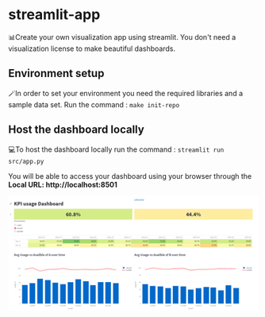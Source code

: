# streamlit-app

📊Create your own visualization app using streamlit. You don't need a visualization license to make beautiful dashboards.

## Environment setup
🪄In order to set your environment you need the required libraries and a sample data set. Run the command :
`make init-repo`

## Host the dashboard locally
💻To host the dashboard locally run the command :
`streamlit run src/app.py`

You will be able to access your dashboard using your browser through the  **Local URL: http://localhost:8501**

![alt text](https://github.com/alexane-rose/streamlit-app/blob/main/dashboard_example.png?raw=true)
